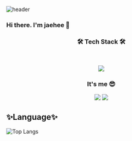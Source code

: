 
![header](https://capsule-render.vercel.app/api?type=waving&color=gradient&height=300&section=header&text=Welcome!&fontSize=90)

### Hi there. I'm jaehee 👋

<h3 align="center"><b>🛠 Tech Stack 🛠</b></h3>
</br>
<p align="center">
<img src="https://img.shields.io/badge/JAVA-007396?style=for-the-badge&logo=java&logoColor=white">
</p>
<h3 align="center"><b> It's me 😎</b></h3>
<p align="center">
<a href="https://velog.io/@jerrylee1455" target="_blank"><img src="https://img.shields.io/badge/Velog-20c997?style=for-the-badge&logo=Vimeo&logoColor=white"/></a>
 <img src="https://img.shields.io/badge/github-181717?style=for-the-badge&logo=github&logoColor=white">

<!--
**JerryJaehee/JerryJaehee** is a ✨ _special_ ✨ repository because its `README.md` (this file) appears on your GitHub profile.

Here are some ideas to get you started:

- 🔭 I’m currently working on ...
- 🌱 I’m currently learning ...
- 👯 I’m looking to collaborate on ...
- 🤔 I’m looking for help with ...
- 💬 Ask me about ...
- 📫 How to reach me: ...
- 😄 Pronouns: ...
- ⚡ Fun fact: ...
-->

## ✨Language✨
![Top Langs](https://github-readme-stats.vercel.app/api/top-langs/?username=JerryJaehee&layout=compact&theme=flag-india)

 <!--  [![solved.ac tier](http://mazassumnida.wtf/api/v2/generate_badge?boj=jerry_jh)](https://solved.ac/jerry_jh/) -->



